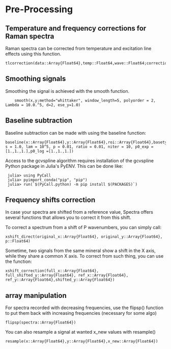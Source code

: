 # Pre-Processing

## Temperature and frequency corrections for Raman spectra

Raman spectra can be corrected from temperature and excitation line effects using this function.

```@docs
tlcorrection(data::Array{Float64},temp::Float64,wave::Float64;correction="long",normalisation="area",density=2210.0)
```

## Smoothing signals

Smoothing the signal is achieved with the smooth function.

```@docs
	smooth(x,y;method="whittaker", window_length=5, polyorder = 2, Lambda = 10.0.^5, d=2, ese_y=1.0)
```

## Baseline subtraction

Baseline subtraction can be made with using the baseline function:

```@docs
baseline(x::Array{Float64},y::Array{Float64},roi::Array{Float64},basetype::AbstractString;polynomial_order=1, s = 1.0, lam = 10^5, p = 0.01, ratio = 0.01, niter = 10, p0_exp = [1.,1.,1.],p0_log =[1.,1.,1.])
```
Access to the gcvspline algorithm requires installation of the gcvspline Python package in Julia's
PyENV. This can be done like:

```julia-repl
 julia> using PyCall
 julia> pyimport_conda("pip", "pip")
 julia> run(`$(PyCall.python) -m pip install $(PACKAGES)`)
 ```

## Frequency shifts correction

In case your spectra are shifted from a reference value, Spectra offers several functions that allows you to correct it from this shift.

To correct a spectrum from a shift of P wavenumbers, you can simply call:

```@docs
xshift_direct(original_x::Array{Float64}, original_y::Array{Float64}, p::Float64)
```

Sometime, two signals from the same mineral show a shift in the X axis, while they share a common X axis. To correct from such thing, you can use the function:

```@docs
xshift_correction(full_x::Array{Float64}, full_shifted_y::Array{Float64}, ref_x::Array{Float64}, ref_y::Array{Float64},shifted_y::Array{Float64})
```

## array manipulation

For spectra recorded with decreasing frequencies, use the flipsp() function to
put them back with increasing frequencies (necessary for some algo)

```@docs
flipsp(spectra::Array{Float64})
```

You can also resample a signal at wanted x_new values with resample()

```@docs
resample(x::Array{Float64},y::Array{Float64},x_new::Array{Float64})
```
